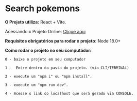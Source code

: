 # Search pokemons 

**O Projeto utiliza:** React + Vite.

Acessando o Projeto Online: [Clique aqui](https://procurepokemons.netlify.app/)

**Requisitos obrigatórios para rodar o projeto:**
Node 18.0+

**Como rodar o projeto no seu computador:**

`0 - baixe o projeto em seu computador`

`1 -  Entre dentro da pasta do projeto. (via CLI/TERMINAL)`

`2 - execute um "npm i" ou "npm install".`

`3 - execute um "npm run dev".`

`4 - Acesse o link do localhost que será gerado via CONSOLE.`

